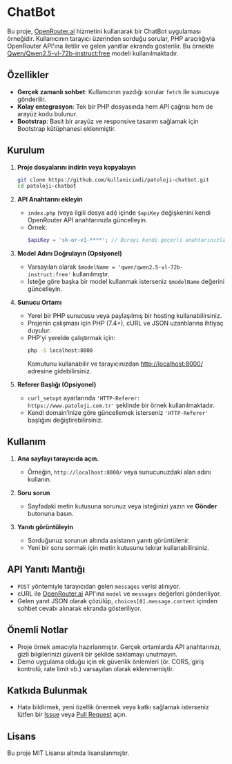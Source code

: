 # ChatBot

Bu proje, [OpenRouter.ai](https://openrouter.ai/) hizmetini kullanarak bir ChatBot uygulaması örneğidir. Kullanıcının tarayıcı üzerinden sorduğu sorular, PHP aracılığıyla OpenRouter API'ına iletilir ve gelen yanıtlar ekranda gösterilir. Bu örnekte [Qwen/Qwen2.5-vl-72b-instruct:free](https://openrouter.ai/docs/models) modeli kullanılmaktadır.

## Özellikler

- **Gerçek zamanlı sohbet**: Kullanıcının yazdığı sorular `fetch` ile sunucuya gönderilir.  
- **Kolay entegrasyon**: Tek bir PHP dosyasında hem API çağrısı hem de arayüz kodu bulunur.  
- **Bootstrap**: Basit bir arayüz ve responsive tasarım sağlamak için Bootstrap kütüphanesi eklenmiştir.

## Kurulum

1. **Proje dosyalarını indirin veya kopyalayın**  
   ```bash
   git clone https://github.com/kullaniciadi/patoloji-chatbot.git
   cd patoloji-chatbot
   ```

2. **API Anahtarını ekleyin**  
   - `index.php` (veya ilgili dosya adı) içinde `$apiKey` değişkenini kendi OpenRouter API anahtarınızla güncelleyin.  
   - Örnek:  
     ```php
     $apiKey = 'sk-or-v1-****'; // Burayı kendi geçerli anahtarınızla değiştirin
     ```

3. **Model Adını Doğrulayın (Opsiyonel)**  
   - Varsayılan olarak `$modelName = 'qwen/qwen2.5-vl-72b-instruct:free'` kullanılmıştır.  
   - İsteğe göre başka bir model kullanmak isterseniz `$modelName` değerini güncelleyin.

4. **Sunucu Ortamı**  
   - Yerel bir PHP sunucusu veya paylaşılmış bir hosting kullanabilirsiniz.  
   - Projenin çalışması için PHP (7.4+), cURL ve JSON uzantılarına ihtiyaç duyulur.  
   - PHP’yi yerelde çalıştırmak için:  
     ```bash
     php -S localhost:8000
     ```  
     Komutunu kullanabilir ve tarayıcınızdan [http://localhost:8000/](http://localhost:8000/) adresine gidebilirsiniz.

5. **Referer Başlığı (Opsiyonel)**  
   - `curl_setopt` ayarlarında `'HTTP-Referer: https://www.patoloji.com.tr'` şeklinde bir örnek kullanılmaktadır.  
   - Kendi domain’inize göre güncellemek isterseniz `'HTTP-Referer'` başlığını değiştirebilirsiniz.

## Kullanım

1. **Ana sayfayı tarayıcıda açın.**  
   - Örneğin, `http://localhost:8000/` veya sunucunuzdaki alan adını kullanın.

2. **Soru sorun**  
   - Sayfadaki metin kutusuna sorunuz veya isteğinizi yazın ve **Gönder** butonuna basın.

3. **Yanıtı görüntüleyin**  
   - Sorduğunuz sorunun altında asistanın yanıtı görüntülenir.  
   - Yeni bir soru sormak için metin kutusunu tekrar kullanabilirsiniz.

## API Yanıtı Mantığı

- `POST` yöntemiyle tarayıcıdan gelen `messages` verisi alınıyor.
- cURL ile [OpenRouter.ai](https://openrouter.ai/docs) API'ına `model` ve `messages` değerleri gönderiliyor.
- Gelen yanıt JSON olarak çözülüp, `choices[0].message.content` içinden sohbet cevabı alınarak ekranda gösteriliyor.

## Önemli Notlar

- Proje örnek amacıyla hazırlanmıştır. Gerçek ortamlarda API anahtarınızı, gizli bilgilerinizi güvenli bir şekilde saklamayı unutmayın.
- Demo uygulama olduğu için ek güvenlik önlemleri (ör. CORS, giriş kontrolü, rate limit vb.) varsayılan olarak eklenmemiştir.

## Katkıda Bulunmak

- Hata bildirmek, yeni özellik önermek veya katkı sağlamak isterseniz lütfen bir [Issue](../../issues) veya [Pull Request](../../pulls) açın.

## Lisans

Bu proje MIT Lisansı altında lisanslanmıştır.
